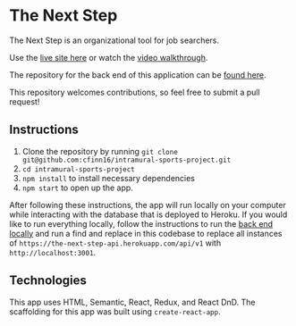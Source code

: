 # The Next Step

The Next Step is an organizational tool for job searchers.

Use the [live site here](https://the-next-step.herokuapp.com) or watch the [video walkthrough](https://youtu.be/QkLKxqQzSgs).

The repository for the back end of this application can be [found here](https://github.com/cfinn16/job-search-organizer-backend).

This repository welcomes contributions, so feel free to submit a pull request!

## Instructions

1. Clone the repository by running `git clone git@github.com:cfinn16/intramural-sports-project.git`
2. `cd intramural-sports-project`
3. `npm install` to install necessary dependencies
4. `npm start` to open up the app.

After following these instructions, the app will run locally on your computer while interacting with the database that is deployed to Heroku. If you would like to run everything locally, follow the instructions to run the [back end locally](https://github.com/cfinn16/job-search-organizer-backend) and run a find and replace in this codebase to replace all instances of `https://the-next-step-api.herokuapp.com/api/v1` with `http://localhost:3001`.

## Technologies

This app uses HTML, Semantic, React, Redux, and React DnD. The scaffolding for this app was built using `create-react-app`.
